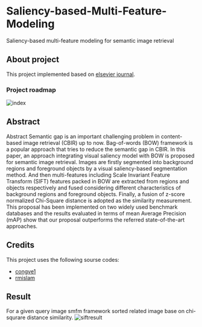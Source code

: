 # Saliency-based-Multi-Feature-Modeling
Saliency-based multi-feature modeling for semantic image retrieval
## About project 
This project implemented based on [elsevier journal](https://www.sciencedirect.com/science/article/abs/pii/S1047320317302304).
### Project roadmap
![index](https://user-images.githubusercontent.com/87762511/176985877-31a77b30-886f-4c9e-bbf0-3aad9a379c8a.jpg)


## Abstract
Abstract
Semantic gap is an important challenging problem in content-based image retrieval (CBIR) up to now. Bag-of-words (BOW) framework is a popular approach that tries to reduce the semantic gap in CBIR. In this paper, an approach integrating visual saliency model with BOW is proposed for semantic image retrieval. Images are firstly segmented into background regions and foreground objects by a visual saliency-based segmentation method. And then multi-features including Scale Invariant Feature Transform (SIFT) features packed in BOW are extracted from regions and objects respectively and fused considering different characteristics of background regions and foreground objects. Finally, a fusion of z-score normalized Chi-Square distance is adopted as the similarity measurement. This proposal has been implemented on two widely used benchmark databases and the results evaluated in terms of mean Average Precision (mAP) show that our proposal outperforms the referred state-of-the-art approaches.
## Credits

This project uses the following sourse codes:

- [congve1](https://github.com/congve1/SaliencyRC) 
- [rmislam](https://github.com/rmislam/PythonSIFT) 

## Result
For a given query image smfm framework sorted related image base on chi-squrare distance similarity.
![siftresult](https://user-images.githubusercontent.com/87762511/176985953-b5731d9a-f109-49eb-8a55-d95147e3dda4.jpeg)
